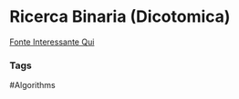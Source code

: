 # Ricerca Binaria (Dicotomica)
[Fonte Interessante Qui](http://cslibrary.stanford.edu/110/BinaryTrees.html)



### Tags
#Algorithms 